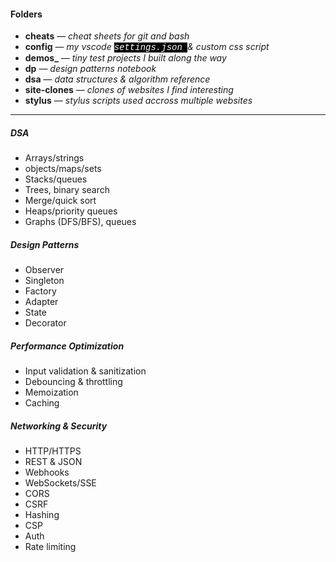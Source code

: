 
#### **Folders**
- **cheats** — _cheat sheets for git and bash_
- **config** — _my vscode <mark style="background: #000; color: #fff; font-family: 'courier new'">settings.json </mark> & custom css script_
- **demos_** — _tiny test projects I built along the way_
- **dp** — _design patterns notebook_
- **dsa** — _data structures & algorithm reference_ 
- **site-clones** — _clones of websites I find interesting_
- **stylus** — _stylus scripts used accross multiple websites_

___


##### **DSA**
- Arrays/strings
- objects/maps/sets
- Stacks/queues
- Trees, binary search
- Merge/quick sort
- Heaps/priority queues
- Graphs (DFS/BFS), queues

##### **Design Patterns**
- Observer
- Singleton
- Factory
- Adapter
- State
- Decorator

##### **Performance Optimization**
- Input validation & sanitization
- Debouncing & throttling
- Memoization
- Caching

##### **Networking & Security**
- HTTP/HTTPS
- REST & JSON
- Webhooks
- WebSockets/SSE
- CORS
- CSRF
- Hashing
- CSP
- Auth
- Rate limiting